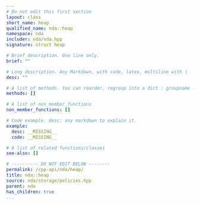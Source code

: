 ```yaml
---
# Do not edit this first section
layout: class
short_name: heap
qualified_name: nda::heap
namespace: nda
includer: nda/nda.hpp
signature: struct heap

# Brief description. One line only.
brief: ""

# Long description. Any Markdown, with code, latex, multiline with |
desc: ""

# A list of methods. You can reorder, regroup into a dict : groupname -> list
methods: []

# A list of non_member_functions
non_member_functions: []

# Code example. desc: any markdown to explain it.
example:
  desc: __MISSING__
  code: __MISSING__

# A list of related functions/classes
see-also: []

# ---------- DO NOT EDIT BELOW --------
permalink: /cpp-api/nda/heap/
title: nda::heap
source: nda/storage/policies.hpp
parent: nda
has_children: true
...
```


